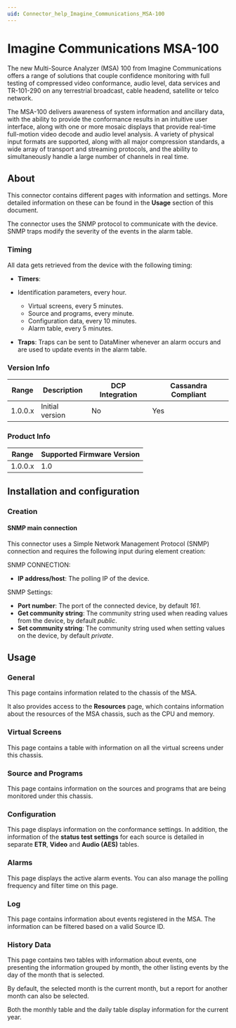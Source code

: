 ```yaml
---
uid: Connector_help_Imagine_Communications_MSA-100
---
```


# Imagine Communications MSA-100

The new Multi-Source Analyzer (MSA) 100 from Imagine Communications offers a range of solutions that couple confidence monitoring with full testing of compressed video conformance, audio level, data services and TR-101-290 on any terrestrial broadcast, cable headend, satellite or telco network.

The MSA-100 delivers awareness of system information and ancillary data, with the ability to provide the conformance results in an intuitive user interface, along with one or more mosaic displays that provide real-time full-motion video decode and audio level analysis. A variety of physical input formats are supported, along with all major compression standards, a wide array of transport and streaming protocols, and the ability to simultaneously handle a large number of channels in real time.

## About

This connector contains different pages with information and settings. More detailed information on these can be found in the **Usage** section of this document.

The connector uses the SNMP protocol to communicate with the device. SNMP traps modify the severity of the events in the alarm table.

### Timing

All data gets retrieved from the device with the following timing:

- **Timers**:

- Identification parameters, every hour.
  - Virtual screens, every 5 minutes.
  - Source and programs, every minute.
  - Configuration data, every 10 minutes.
  - Alarm table, every 5 minutes.

- **Traps**: Traps can be sent to DataMiner whenever an alarm occurs and are used to update events in the alarm table.

### Version Info

| Range     | Description     | DCP Integration     | Cassandra Compliant     |
|------------------|-----------------|---------------------|-------------------------|
| 1.0.0.x          | Initial version | No                  | Yes                     |

### Product Info

| Range | Supported Firmware Version |
|------------------|-----------------------------|
| 1.0.0.x          | 1.0                         |

## Installation and configuration

### Creation

#### SNMP main connection

This connector uses a Simple Network Management Protocol (SNMP) connection and requires the following input during element creation:

SNMP CONNECTION:

- **IP address/host**: The polling IP of the device.

SNMP Settings:

- **Port number**: The port of the connected device, by default *161*.
- **Get community string**: The community string used when reading values from the device, by default *public*.
- **Set community string**: The community string used when setting values on the device, by default *private*.

## Usage

### General

This page contains information related to the chassis of the MSA.

It also provides access to the **Resources** page, which contains information about the resources of the MSA chassis, such as the CPU and memory.

### Virtual Screens

This page contains a table with information on all the virtual screens under this chassis.

### Source and Programs

This page contains information on the sources and programs that are being monitored under this chassis.

### Configuration

This page displays information on the conformance settings. In addition, the information of the **status test settings** for each source is detailed in separate **ETR**, **Video** and **Audio (AES)** tables.

### Alarms

This page displays the active alarm events. You can also manage the polling frequency and filter time on this page.

### Log

This page contains information about events registered in the MSA. The information can be filtered based on a valid Source ID.

### History Data

This page contains two tables with information about events, one presenting the information grouped by month, the other listing events by the day of the month that is selected.

By default, the selected month is the current month, but a report for another month can also be selected.

Both the monthly table and the daily table display information for the current year.
